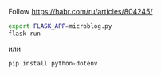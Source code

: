 Follow https://habr.com/ru/articles/804245/

```bash
export FLASK_APP=microblog.py
flask run
```

или

```bash
pip install python-dotenv
```
